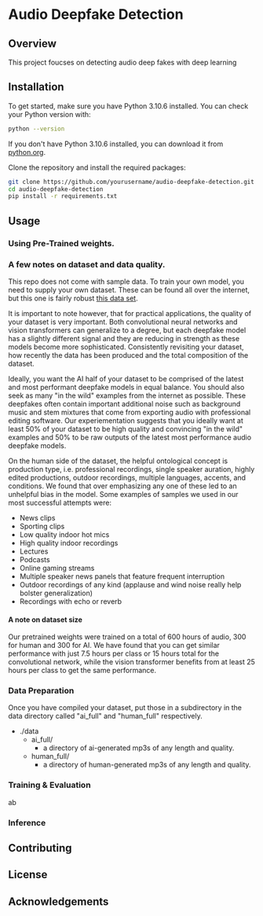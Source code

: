 # Audio Deepfake Detection

## Overview 
This project foucses on detecting audio deep fakes with deep learning

## Installation
To get started, make sure you have Python 3.10.6 installed. You can check your Python version with:
```bash
python --version
```
If you don't have Python 3.10.6 installed, you can download it from [python.org](https://www.python.org). 

Clone the repository and install the required packages:

```bash
git clone https://github.com/yourusername/audio-deepfake-detection.git
cd audio-deepfake-detection
pip install -r requirements.txt
```

## Usage

### Using Pre-Trained weights.

### A few notes on dataset and data quality. 
This repo does not come with sample data. To train your own model, you need to supply your own dataset. These can be found all over the internet, but this one is fairly robust [this data set](https://www.kaggle.com/datasets/birdy654/deep-voice-deepfake-voice-recognition). 

It is important to note however, that for practical applications, the quality of your dataset is very important. Both convolutional neural networks and vision transformers can generalize to a degree, but each deepfake model has a slightly different signal and they are reducing in strength as these models become more sophisticated. Consistently revisiting your dataset, how recently the data has been produced and the total composition of the dataset. 

Ideally, you want the AI half of your dataset to be comprised of the latest and most performant deepfake models in equal balance. You should also seek as many "in the wild" examples from the internet as possible. These deepfakes often contain important additional noise such as background music and stem mixtures that come from exporting audio with professional editing software. Our experiementation suggests that you ideally want at least 50% of your dataset to be high quality and convincing "in the wild" examples and 50% to be raw outputs of the latest most performance audio deepfake models. 

On the human side of the dataset, the helpful ontological concept is production type, i.e. professional recordings, single speaker auration, highly edited productions, outdoor recordings, multiple languages, accents, and conditions. We found that over emphasizing any one of these led to an unhelpful bias in the model. Some examples of samples we used in our most successful attempts were: 
* News clips
* Sporting clips
* Low quality indoor hot mics
* High quality indoor recordings
* Lectures
* Podcasts
* Online gaming streams
* Multiple speaker news panels that feature frequent interruption
* Outdoor recordings of any kind (applause and wind noise really help bolster generalization)
* Recordings with echo or reverb

#### A note on dataset size
Our pretrained weights were trained on a total of 600 hours of audio, 300 for human and 300 for AI. We have found that you can get similar performance with just 7.5 hours per class or 15 hours total for the convolutional network, while the vision transformer benefits from at least 25 hours per class to get the same performance. 

### Data Preparation
Once you have compiled your dataset, put those in a subdirectory in the data directory called "ai_full" and "human_full" respectively. 
- ./data
    - ai_full/
        - a directory of ai-generated mp3s of any length and quality.
    - human_full/
        - a directory of human-generated mp3s of any length and quality.



### Training & Evaluation
ab

### Inference

## Contributing 

## License 

## Acknowledgements
